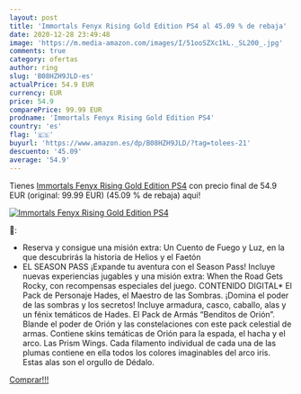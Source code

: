 ```yaml
---
layout: post
title: 'Immortals Fenyx Rising Gold Edition PS4 al 45.09 % de rebaja'
date: 2020-12-28 23:49:48
image: 'https://m.media-amazon.com/images/I/51ooSZXc1kL._SL200_.jpg'
comments: true
category: ofertas
author: ring
slug: 'B08HZH9JLD-es'
actualPrice: 54.9 EUR
currency: EUR
price: 54.9
comparePrice: 99.99 EUR
prodname: 'Immortals Fenyx Rising Gold Edition PS4'
country: 'es'
flag: '🇪🇸'
buyurl: 'https://www.amazon.es/dp/B08HZH9JLD/?tag=tolees-21'
descuento: '45.09'
average: '54.9'
---
```


Tienes [Immortals Fenyx Rising Gold Edition PS4](https://www.amazon.es/dp/B08HZH9JLD/?tag=tolees-21) con precio final de  54.9 EUR (original: 99.99 EUR) (45.09 %  de rebaja) aqui!

[![Immortals Fenyx Rising Gold Edition PS4](https://m.media-amazon.com/images/I/51ooSZXc1kL._SL200_.jpg)](https://www.amazon.es/dp/B08HZH9JLD/?tag=tolees-21)

🔎:

- Reserva y consigue una misión extra: Un Cuento de Fuego y Luz, en la que descubrirás la historia de Helios y el Faetón
- EL SEASON PASS ¡Expande tu aventura con el Season Pass! Incluye nuevas experiencias jugables y una misión extra: When the Road Gets Rocky, con recompensas especiales del juego. CONTENIDO DIGITAL* El Pack de Personaje Hades, el Maestro de las Sombras. ¡Domina el poder de las sombras y los secretos! Incluye armadura, casco, caballo, alas y un fénix temáticos de Hades. El Pack de Armás “Benditos de Orión”. Blande el poder de Orión y las constelaciones con este pack celestial de armas. Contiene skins temáticas de Orión para la espada, el hacha y el arco. Las Prism Wings. Cada filamento individual de cada una de las plumas contiene en ella todos los colores imaginables del arco iris. Estas alas son el orgullo de Dédalo.

[Comprar!!!](https://www.amazon.es/dp/B08HZH9JLD/?tag=tolees-21)
